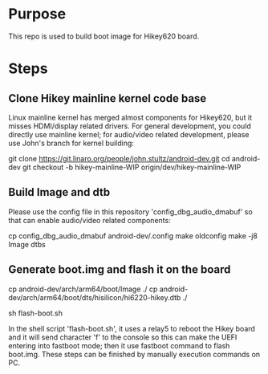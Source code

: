 # Purpose

This repo is used to build boot image for Hikey620 board.

# Steps

## Clone Hikey mainline kernel code base

  Linux mainline kernel has merged almost components for Hikey620, but
  it misses HDMI/display related drivers.  For general development, you
  could directly use mainline kernel; for audio/video related
  development, please use John's branch for kernel building:

  git clone https://git.linaro.org/people/john.stultz/android-dev.git
  cd android-dev
  git checkout -b hikey-mainline-WIP origin/dev/hikey-mainline-WIP

## Build Image and dtb

  Please use the config file in this repository
  'config_dbg_audio_dmabuf' so that can enable audio/video related
  components:

  cp config_dbg_audio_dmabuf android-dev/.config
  make oldconfig
  make -j8 Image dtbs

## Generate boot.img and flash it on the board

  cp android-dev/arch/arm64/boot/Image ./
  cp android-dev/arch/arm64/boot/dts/hisilicon/hi6220-hikey.dtb ./

  sh flash-boot.sh

  In the shell script 'flash-boot.sh', it uses a relay5 to reboot the
  Hikey board and it will send character 'f' to the console so this
  can make the UEFI entering into fastboot mode; then it use fastboot
  command to flash boot.img.  These steps can be finished by manually
  execution commands on PC.

